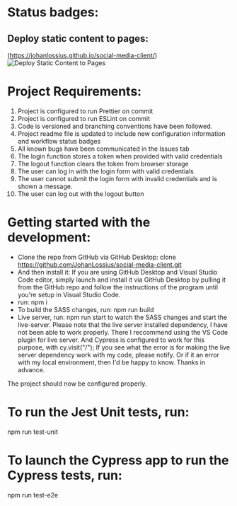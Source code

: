 # Status badges:

## Deploy static content to pages:
(https://johanlossius.github.io/social-media-client/)
![Deploy Static Content to Pages](https://github.com/github/docs/actions/workflows/main.yml/badge.svg?branch=feature-1)

# Project Requirements:
1. Project is configured to run Prettier on commit
2. Project is configured to run ESLint on commit
3. Code is versioned and branching conventions have been followed.
4. Project readme file is updated to include new configuration information and workflow status badges
5. All known bugs have been communicated in the Issues tab
6. The login function stores a token when provided with valid credentials
7. The logout function clears the token from browser storage
8. The user can log in with the login form with valid credentials
9. The user cannot submit the login form with invalid credentials and is shown a message.
10. The user can log out with the logout button

# Getting started with the development:
- Clone the repo from GitHub via GitHub Desktop:
clone https://github.com/JohanLossius/social-media-client.git
- And then install it:
If you are using GitHub Desktop and Visual Studio Code editor, simply launch and install it via GitHub Desktop by pulling it from the GitHub repo and follow the instructions of the program until you're setup in Visual Studio Code.
- run:
npm i
- To build the SASS changes, run:
npm run build
- Live server, run:
npm run start
to watch the SASS changes and start the live-server.
Please note that the live server installed dependency, I have not been able to work properly.
There I reccommend using the VS Code plugin for live server.
And Cypress is configured to work for this purpose, with cy.visit("/");
If you see what the error is for making the live server dependency work with my code, please notify.
Or if it an error with my local environment, then I'd be happy to know.
Thanks in advance.

The project should now be configured properly.

# To run the Jest Unit tests, run:
npm run test-unit

# To launch the Cypress app to run the Cypress tests, run:
npm run test-e2e

